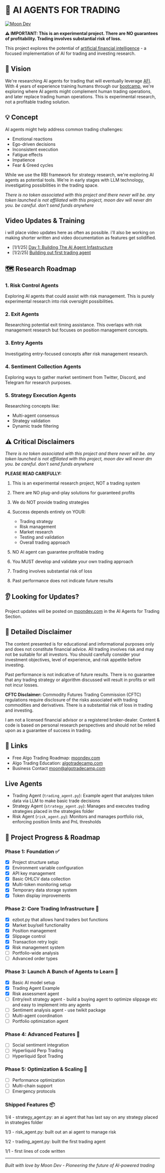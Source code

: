 # 🤖 AI AGENTS FOR TRADING

[![Moon Dev](moondev.png)](https://www.moondev.com/)

**⚠️ IMPORTANT: This is an experimental project. There are NO guarantees of profitability. Trading involves substantial risk of loss.**

This project explores the potential of [artificial financial intelligence](https://www.afi.xyz) - a focused implementation of AI for trading and investing research.

## 🎯 Vision
We're researching AI agents for trading that will eventually leverage [AFI](https://www.afi.xyz). With 4 years of experience training humans through our [bootcamp](https://algotradecamp.com), we're exploring where AI agents might complement human trading operations, and later replace trading human operations. This is experimental research, not a profitable trading solution.

## 💡 Concept
AI agents might help address common trading challenges:
- Emotional reactions
- Ego-driven decisions
- Inconsistent execution
- Fatigue effects
- Impatience
- Fear & Greed cycles

While we use the RBI framework for strategy research, we're exploring AI agents as potential tools. We're in early stages with LLM technology, investigating possibilities in the trading space.

*There is no token associated with this project and there never will be. any token launched is not affiliated with this project, moon dev will never dm you. be careful. don't send funds anywhere*

## Video Updates & Training
i will place video updates here as often as possible. i'll also be working on making shorter written and video documentation as features get solidified.
- [1/1/25] [Day 1: Building The AI Agent Infastructure](https://www.youtube.com/watch?v=0-UfinNUfrI)
- [1/2/25] [Building out first trading agent](https://www.youtube.com/watch?v=Grg2Sir5vOY)

## 🗺️ Research Roadmap

### 1. Risk Control Agents
Exploring AI agents that could assist with risk management. This is purely experimental research into risk oversight possibilities.

### 2. Exit Agents
Researching potential exit timing assistance. This overlaps with risk management research but focuses on position management concepts.

### 3. Entry Agents
Investigating entry-focused concepts after risk management research.

### 4. Sentiment Collection Agents
Exploring ways to gather market sentiment from Twitter, Discord, and Telegram for research purposes.

### 5. Strategy Execution Agents
Researching concepts like:
- Multi-agent consensus
- Strategy validation
- Dynamic trade filtering

## ⚠️ Critical Disclaimers

*There is no token associated with this project and there never will be. any token launched is not affiliated with this project, moon dev will never dm you. be careful. don't send funds anywhere*

**PLEASE READ CAREFULLY:**

1. This is an experimental research project, NOT a trading system
2. There are NO plug-and-play solutions for guaranteed profits
3. We do NOT provide trading strategies
4. Success depends entirely on YOUR:
   - Trading strategy
   - Risk management
   - Market research
   - Testing and validation
   - Overall trading approach

5. NO AI agent can guarantee profitable trading
6. You MUST develop and validate your own trading approach
7. Trading involves substantial risk of loss
8. Past performance does not indicate future results

## 👂 Looking for Updates?
Project updates will be posted on [moondev.com](http://moondev.com) in the AI Agents for Trading Section.

## 📜 Detailed Disclaimer
The content presented is for educational and informational purposes only and does not constitute financial advice. All trading involves risk and may not be suitable for all investors. You should carefully consider your investment objectives, level of experience, and risk appetite before investing.

Past performance is not indicative of future results. There is no guarantee that any trading strategy or algorithm discussed will result in profits or will not incur losses.

**CFTC Disclaimer:** Commodity Futures Trading Commission (CFTC) regulations require disclosure of the risks associated with trading commodities and derivatives. There is a substantial risk of loss in trading and investing.

I am not a licensed financial advisor or a registered broker-dealer. Content & code is based on personal research perspectives and should not be relied upon as a guarantee of success in trading.

## 🔗 Links
- Free Algo Trading Roadmap: [moondev.com](https://moondev.com)
- Algo Trading Education: [algotradecamp.com](https://algotradecamp.com)
- Business Contact [moon@algotradecamp.com](mailto:moon@algotradecamp.com)


## Live Agents
- Trading Agent (`trading_agent.py`): Example agent that analyzes token data via LLM to make basic trade decisions
- Strategy Agent (`strategy_agent.py`): Manages and executes trading strategies placed in the strategies folder
- Risk Agent (`risk_agent.py`): Monitors and manages portfolio risk, enforcing position limits and PnL thresholds

## 🚀 Project Progress & Roadmap
### Phase 1: Foundation ✅
- [x] Project structure setup
- [x] Environment variable configuration
- [x] API key management
- [x] Basic OHLCV data collection
- [x] Multi-token monitoring setup
- [x] Temporary data storage system
- [x] Token display improvements

### Phase 2: Core Trading Infrastructure 🚧
- [x] ezbot.py that allows hand traders bot functions
- [x] Market buy/sell functionality
- [x] Position management
- [x] Slippage control
- [x] Transaction retry logic
- [x] Risk management system
- [ ] Portfolio-wide analysis
- [ ] Advanced order types

### Phase 3: Launch A Bunch of Agents to Learn 🤖
- [x] Basic AI model setup
- [x] Trading Agent Example
- [x] Risk assessment agent
- [ ] Entry/exit strategy agent - build a buying agent to optimize slippage etc and easy to implement into any agents
- [ ] Sentiment analysis agent - use twikit package
- [ ] Multi-agent coordination 
- [ ] Portfolio optimization agent 

### Phase 4: Advanced Features 🔮
- [ ] Social sentiment integration
- [ ] Hyperliquid Perp Trading
- [ ] Hyperliquid Spot Trading 

### Phase 5: Optimization & Scaling 🚀
- [ ] Performance optimization
- [ ] Multi-chain support
- [ ] Emergency protocols

### Shipped Features 📦

1/4 - strategy_agent.py: an ai agent that has last say on any strategy placed in strategies folder

1/3 - risk_agent.py: built out an ai agent to manage risk

1/2 - trading_agent.py: built the first trading agent

1/1 - first lines of code written

---
*Built with love by Moon Dev - Pioneering the future of AI-powered trading*
